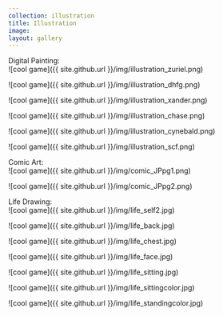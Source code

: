 ```yaml
---
collection: illustration
title: Illustration
image: 
layout: gallery
---
```

Digital Painting:  
![cool game]({{ site.github.url }}/img/illustration_zuriel.png)

![cool game]({{ site.github.url }}/img/illustration_dhfg.png)

![cool game]({{ site.github.url }}/img/illustration_xander.png)

![cool game]({{ site.github.url }}/img/illustration_chase.png)

![cool game]({{ site.github.url }}/img/illustration_cynebald.png)

![cool game]({{ site.github.url }}/img/illustration_scf.png)  


Comic Art:  
![cool game]({{ site.github.url }}/img/comic_JPpg1.png)

![cool game]({{ site.github.url }}/img/comic_JPpg2.png)  


Life Drawing:  
![cool game]({{ site.github.url }}/img/life_self2.jpg)

![cool game]({{ site.github.url }}/img/life_back.jpg)

![cool game]({{ site.github.url }}/img/life_chest.jpg)

![cool game]({{ site.github.url }}/img/life_face.jpg)

![cool game]({{ site.github.url }}/img/life_sitting.jpg)

![cool game]({{ site.github.url }}/img/life_sittingcolor.jpg)

![cool game]({{ site.github.url }}/img/life_standingcolor.jpg)

